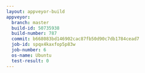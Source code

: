 ```yaml
---
layout: appveyor-build
appveyor:
  branch: master
  build-id: 50735938
  build-number: 787
  commit: b668083bd146902cac87fb50d90c7db1784cead7
  job-id: spqx4kaxfop5p83w
  job-number: 6
  os-name: Ubuntu
  test-result: 0
---
```

